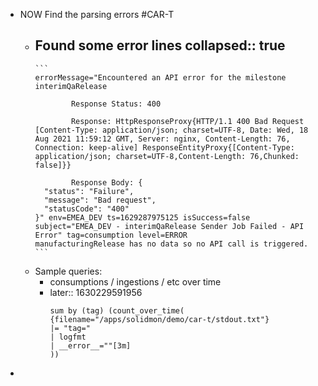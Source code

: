 - NOW Find the parsing errors #CAR-T
	- Found some error lines
	  collapsed:: true
		-
		  ```
		  errorMessage="Encountered an API error for the milestone interimQaRelease 
		  
		          Response Status: 400 
		  
		          Response: HttpResponseProxy{HTTP/1.1 400 Bad Request [Content-Type: application/json; charset=UTF-8, Date: Wed, 18 Aug 2021 11:59:12 GMT, Server: nginx, Content-Length: 76, Connection: keep-alive] ResponseEntityProxy{[Content-Type: application/json; charset=UTF-8,Content-Length: 76,Chunked: false]}} 
		   
		          Response Body: {
		    "status": "Failure",
		    "message": "Bad request",
		    "statusCode": "400"
		  }" env=EMEA_DEV ts=1629287975125 isSuccess=false subject="EMEA_DEV - interimQaRelease Sender Job Failed - API Error" tag=consumption level=ERROR
		  manufacturingRelease has no data so no API call is triggered.
		  ```
	- Sample queries:
		- consumptions / ingestions / etc over time
		-
		  later:: 1630229591956
		  ``` log
		  sum by (tag) (count_over_time(
		  {filename="/apps/solidmon/demo/car-t/stdout.txt"} 
		  |= "tag=" 
		  | logfmt
		  | __error__=""[3m]
		  ))
		  ```
-